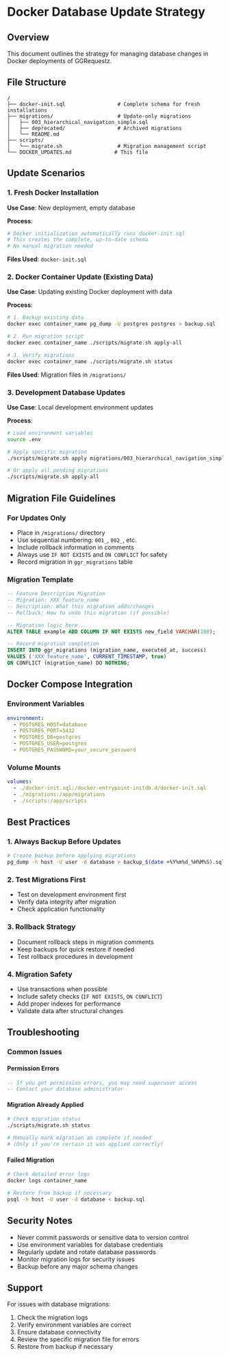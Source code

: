 # Docker Database Update Strategy

## Overview

This document outlines the strategy for managing database changes in Docker deployments of GGRequestz.

## File Structure

```
/
├── docker-init.sql                 # Complete schema for fresh installations
├── migrations/                     # Update-only migrations
│   ├── 003_hierarchical_navigation_simple.sql
│   ├── deprecated/                 # Archived migrations
│   └── README.md
├── scripts/
│   └── migrate.sh                  # Migration management script
└── DOCKER_UPDATES.md              # This file
```

## Update Scenarios

### 1. Fresh Docker Installation

**Use Case**: New deployment, empty database

**Process**:

```bash
# Docker initialization automatically runs docker-init.sql
# This creates the complete, up-to-date schema
# No manual migration needed
```

**Files Used**: `docker-init.sql`

### 2. Docker Container Update (Existing Data)

**Use Case**: Updating existing Docker deployment with data

**Process**:

```bash
# 1. Backup existing data
docker exec container_name pg_dump -U postgres postgres > backup.sql

# 2. Run migration script
docker exec container_name ./scripts/migrate.sh apply-all

# 3. Verify migrations
docker exec container_name ./scripts/migrate.sh status
```

**Files Used**: Migration files in `/migrations/`

### 3. Development Database Updates

**Use Case**: Local development environment updates

**Process**:

```bash
# Load environment variables
source .env

# Apply specific migration
./scripts/migrate.sh apply migrations/003_hierarchical_navigation_simple.sql

# Or apply all pending migrations
./scripts/migrate.sh apply-all
```

## Migration File Guidelines

### For Updates Only

- Place in `/migrations/` directory
- Use sequential numbering: `001_`, `002_`, etc.
- Include rollback information in comments
- Always use `IF NOT EXISTS` and `ON CONFLICT` for safety
- Record migration in `ggr_migrations` table

### Migration Template

```sql
-- Feature Description Migration
-- Migration: XXX_feature_name
-- Description: What this migration adds/changes
-- Rollback: How to undo this migration (if possible)

-- Migration logic here...
ALTER TABLE example ADD COLUMN IF NOT EXISTS new_field VARCHAR(100);

-- Record migration completion
INSERT INTO ggr_migrations (migration_name, executed_at, success)
VALUES ('XXX_feature_name', CURRENT_TIMESTAMP, true)
ON CONFLICT (migration_name) DO NOTHING;
```

## Docker Compose Integration

### Environment Variables

```yaml
environment:
  - POSTGRES_HOST=database
  - POSTGRES_PORT=5432
  - POSTGRES_DB=postgres
  - POSTGRES_USER=postgres
  - POSTGRES_PASSWORD=your_secure_password
```

### Volume Mounts

```yaml
volumes:
  - ./docker-init.sql:/docker-entrypoint-initdb.d/docker-init.sql
  - ./migrations:/app/migrations
  - ./scripts:/app/scripts
```

## Best Practices

### 1. Always Backup Before Updates

```bash
# Create backup before applying migrations
pg_dump -h host -U user -d database > backup_$(date +%Y%m%d_%H%M%S).sql
```

### 2. Test Migrations First

- Test on development environment first
- Verify data integrity after migration
- Check application functionality

### 3. Rollback Strategy

- Document rollback steps in migration comments
- Keep backups for quick restore if needed
- Test rollback procedures in development

### 4. Migration Safety

- Use transactions when possible
- Include safety checks (`IF NOT EXISTS`, `ON CONFLICT`)
- Add proper indexes for performance
- Validate data after structural changes

## Troubleshooting

### Common Issues

#### Permission Errors

```sql
-- If you get permission errors, you may need superuser access
-- Contact your database administrator
```

#### Migration Already Applied

```bash
# Check migration status
./scripts/migrate.sh status

# Manually mark migration as complete if needed
# (Only if you're certain it was applied correctly)
```

#### Failed Migration

```bash
# Check detailed error logs
docker logs container_name

# Restore from backup if necessary
psql -h host -U user -d database < backup.sql
```

## Security Notes

- Never commit passwords or sensitive data to version control
- Use environment variables for database credentials
- Regularly update and rotate database passwords
- Monitor migration logs for security issues
- Backup before any major schema changes

## Support

For issues with database migrations:

1. Check the migration logs
2. Verify environment variables are correct
3. Ensure database connectivity
4. Review the specific migration file for errors
5. Restore from backup if necessary
